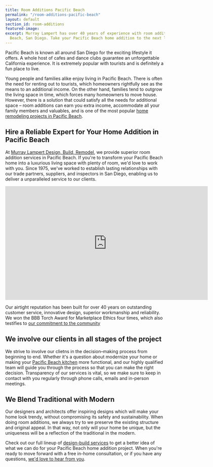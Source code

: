 ```yaml
---
title: Room Additions Pacific Beach
permalink: "/room-additions-pacific-beach"
layout: default
section_id: room-additions
featured-image:
excerpt: Murray Lampert has over 40 years of experience with room additions in Pacific
  Beach, San Diego. Take your Pacific Beach home addition to the next level with us.
---
```


Pacific Beach is known all around San Diego for the exciting lifestyle it offers. A whole host of cafes and dance clubs guarantee an unforgettable California experience. It is extremely popular with tourists and is definitely a fun place to live.

Young people and families alike enjoy living in Pacific Beach. There is often the need for renting out to tourists, which homeowners rightfully see as the means to an additional income. On the other hand, families tend to outgrow the living space in time, which forces many homeowners to move house. However, there is a solution that could satisfy all the needs for additional space – room additions can earn you extra income, accommodate all your family members and valuables, and is one of the most popular [home remodeling projects in Pacific Beach](/service-locations/pacific-beach-design-build-and-remodel-services/).

## Hire a Reliable Expert for Your Home Addition in Pacific Beach

At [Murray Lampert Design, Build, Remodel](/), we provide superior room addition services in Pacific Beach. If you're to transform your Pacific Beach home into a luxurious living space with plenty of room, we'd love to work with you. Since 1975, we've worked to establish lasting relationships with our trade partners, suppliers, and inspectors in San Diego, enabling us to deliver a unparalleled service to our clients.

<div class="flex-video">
  <iframe width="640" height="360" src="https://www.youtube.com/embed/RGn8ISNG-AY" frameborder="0" allowfullscreen></iframe>
</div>

Our airtight reputation has been built for over 40 years on outstanding customer service, innovative design, superior workmanship and reliability. We won the BBB Torch Award for Marketplace Ethics four times, which also testifies to <a href="http://murraylampert.com/another-better-business-bureau-torch-award/">our commitment to the community</a>

## We involve our clients in all stages of the project

We strive to involve our clietns in the decision–making process from beginning to end. Whether it's a question about modernize your home or making your [Pacific Beach kitchen](/kitchen-remodeling-pacific-beach) more functional, and our highly qualified team will guide you through the process so that you can make the right decision. Transparency of our services is vital, so we make sure to keep in contact with you regularly through phone calls, emails and in-person meetings.

## We Blend Traditional with Modern

Our designers and architects offer inspiring designs which will make your home look trendy, without compromising its safety and sustainability. When doing room additions, we always try to we preserve the existing structure and original appeal. In that way, not only will your home be unique, but the uniqueness will be a reflection of the traditional in the modern.

Check out our full lineup of [design-build services](/design-build-services-san-diego) to get a better idea of what we can do for your Pacific Beach home addition project. When you're ready to move forward with a free in-home consultation, or if you have any questions, [we'd love to hear from you](/contact).
